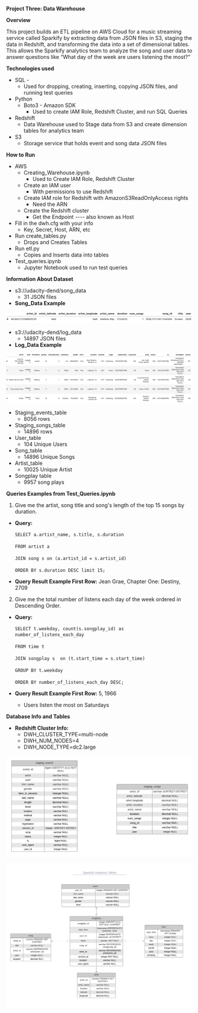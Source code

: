 
**Project Three: Data Warehouse**

 

**Overview**

This project builds an ETL pipeline on AWS Cloud for a music streaming service called Sparkify by extracting data from JSON files in S3, staging the data in Redshift, and transforming the data into a set of dimensional tables. This allows the Sparkify analytics team to analyze the song and user data to answer questions like “What day of the week are users listening the most?”

**Technologies used**



*   SQL -
    *   Used for dropping, creating, inserting, copying JSON files, and running test queries 
*   Python 
    *   Boto3 - Amazon SDK
        *   Used to create IAM Role, Redshift Cluster, and run SQL Queries 
*   Redshift
    *   Data Warehouse used to Stage data from S3 and create dimension tables for analytics team
*   S3 
    *   Storage service that holds event and song data JSON files

**How to Run**



*   AWS
    *   Creating_Warehouse.ipynb
        *   Used to Create IAM Role, Redshift Cluster
    *   Create an IAM user 
        *   With permissions to use Redshift
    *   Create IAM role for Redshift with AmazonS3ReadOnlyAccess rights
        *   Need the ARN
    *   Create the Redshift cluster
        *   Get the Endpoint ---- also known as Host
*   Fill in the dwh.cfg with your info
    *   Key, Secret, Host, ARN, etc
*   Run create_tables.py
    *   Drops and Creates Tables
*   Run etl.py
    *   Copies and Inserts data into tables
*   Test_queries.ipynb
    *   Jupyter Notebook used to run test queries

**Information About Dataset**



*   s3://udacity-dend/song_data
    *   31 JSON files
*   **Song_Data Example**






![alt_text](images/Song_Data.png "image_tooltip")




*   s3://udacity-dend/log_data
    *   14897 JSON files
*   **Log_Data Example**






![alt_text](images/Log_Data.png "image_tooltip")




*   Staging_events_table
    *   8056 rows
*   Staging_songs_table
    *   14896 rows
*   User_table
    *   104 Unique Users
*   Song_table
    *   14896 Unique Songs
*   Artist_table
    *   10025 Unique Artist
*   Songplay table
    *   9957 song plays

**Queries Examples from Test_Queries.ipynb**

1. Give me the artist, song title and song's length of the top 15 songs by duration.



*   **Query:** 

		SELECT a.artist_name, s.title, s.duration 
		     
		FROM artist a

		JOIN song s on (a.artist_id = s.artist_id)

		ORDER BY s.duration DESC limit 15;



*   **Query Result Example First Row:** Jean Grae, Chapter One: Destiny, 2709

2. Give me the total number of listens each day of the week ordered in Descending Order.
	
*   **Query:**

		SELECT t.weekday, count(s.songplay_id) as number_of_listens_each_day
	
		FROM time t
	
		JOIN songplay s  on (t.start_time = s.start_time)

		GROUP BY t.weekday
	
		ORDER BY number_of_listens_each_day DESC;



*   **Query Result Example First Row:** 5, 1966
    *   Users listen the most on Saturdays

	

**Database Info and Tables**


*   **Redshift Cluster Info:** 
    *   DWH_CLUSTER_TYPE=multi-node
    *   DWH_NUM_NODES=4
    *   DWH_NODE_TYPE=dc2.large


![alt_text](images/Staging_Tables.png "image_tooltip")



![alt_text](images/Analytics_Tables.png "image_tooltip")

